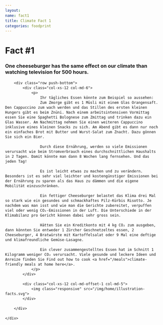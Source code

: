 ```yaml
---
layout: 
name: fact1
title: Climate Fact 1
categories: foodprint
---
```



<div class="bgLightBlue">
	<div class="container">
		<div class="row push-top">
			<div class="col-xs-12">
				<h1>Fact #1</h1>
			</div>
		</div>
		<div class="row">
			<div class="col-xs-12 col-md-6">
				<h3>
					One cheeseburger has the same effect on our climate than watching television for 500 hours. 
				</h3>
			</div>
		</div>

		<div class="row push-bottom">
			<div class="col-xs-12 col-md-6">
				<p>
					Ihr tägliches Essen könnte zum Beispiel so aussehen: 
					Zum Zmorge gibt es 1 Müsli mit einem Glas Orangensaft. Den Cappuccino zum wach werden und das Stillen des ersten kleinen Hungers gibt es beim Znüni. Nach einem arbeitsintensiven Vormittag essen Sie eine Spaghetti Bolognese zum Zmittag und trinken dazu ein Glas Wasser. Am Nachmittag nehmen Sie einen weiteren Cappuccino inklusive eines kleinen Snacks zu sich. Am Abend gibt es dann nur noch ein einfaches Brot mit Butter und Wurst-Salat zum Znacht. Dazu gönnen Sie sich ein Bier. 

					Durch diese Ernährung, werden so viele Emissionen verursacht wie beim Stromverbrauch eines durchschnittlichen Haushalts in 2 Tagen. Damit könnte man dann 8 Wochen lang fernsehen. Und das jeden Tag!
					
					Es ist leicht etwas zu machen und zu verändern. Besonders ist es sehr viel leichter und kostengünstiger Emissionen bei der Ernährung zu sparen als das Haus zu dämmen und die eigene Mobilität einzuschränken. 
					
					Ein fettiger Cheeseburger belastet das Klima drei Mal so stark wie ein gesundes und schmackhaftes Pilz-Kürbis Risotto. Je nachdem was man isst und wie man die Gerichte zubereitet, verpuffen viel oder wenig CO₂-Emissionen in der Luft. Die Unterschiede in der Klimabilanz pro Gericht können dabei sehr gross sein. 

					Hätten Sie ein Kreditkonto mit 4 kg CO₂ zum ausgeben, dann könnten Sie entweder 1 Zürcher Geschnetzeltes essen, 2 Cheeseburger, 4 Bratwürste mit Kartoffelsalat oder 9 Mal eine deftige und klimafreundliche Gemüse-Lasagne.
					
					Ein clever zusammengestelltes Essen hat im Schnitt 1 Kilogramm weniger CO₂ verursacht. Viele gesunde und leckere Ideen und Anreize finden Sie Find out how to cook <a href="/meals">climate-friendly meals at home here</a>.
				</p>
			</div>

			<div class="col-xs-12 col-md-offset-1 col-md-5">
				<img class="responsive" src="/img/home/illustration-facts.svg">
			</div>

		</div>

	</div>
</div>